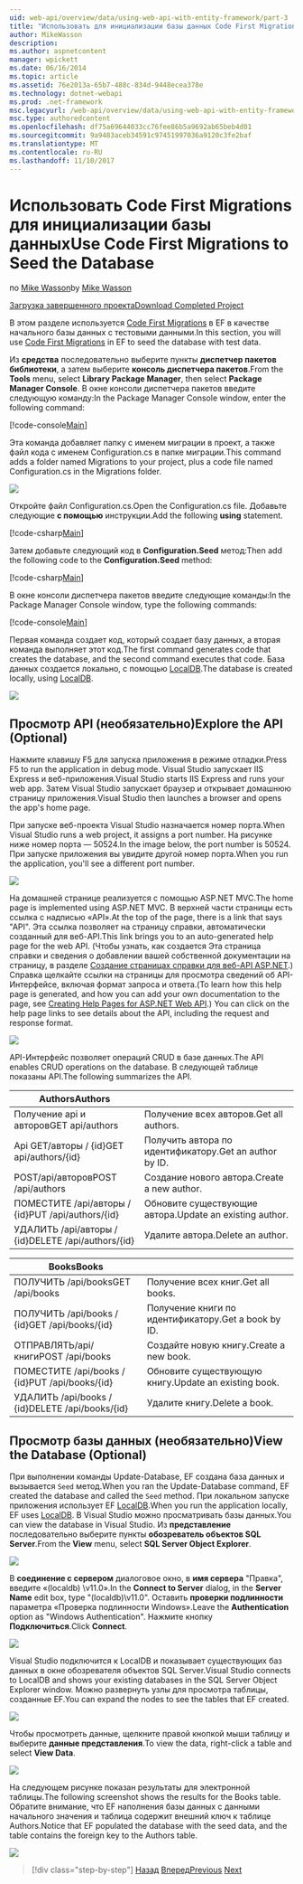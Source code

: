 ```yaml
---
uid: web-api/overview/data/using-web-api-with-entity-framework/part-3
title: "Использовать для инициализации базы данных Code First Migrations | Документы Microsoft"
author: MikeWasson
description: 
ms.author: aspnetcontent
manager: wpickett
ms.date: 06/16/2014
ms.topic: article
ms.assetid: 76e2013a-65b7-488c-834d-9448ecea378e
ms.technology: dotnet-webapi
ms.prod: .net-framework
msc.legacyurl: /web-api/overview/data/using-web-api-with-entity-framework/part-3
msc.type: authoredcontent
ms.openlocfilehash: df75a69644033cc76fee86b5a9692ab65beb4d01
ms.sourcegitcommit: 9a9483aceb34591c97451997036a9120c3fe2baf
ms.translationtype: MT
ms.contentlocale: ru-RU
ms.lasthandoff: 11/10/2017
---
```

<a name="use-code-first-migrations-to-seed-the-database"></a><span data-ttu-id="29b05-102">Использовать Code First Migrations для инициализации базы данных</span><span class="sxs-lookup"><span data-stu-id="29b05-102">Use Code First Migrations to Seed the Database</span></span>
====================
<span data-ttu-id="29b05-103">по [Mike Wasson](https://github.com/MikeWasson)</span><span class="sxs-lookup"><span data-stu-id="29b05-103">by [Mike Wasson](https://github.com/MikeWasson)</span></span>

[<span data-ttu-id="29b05-104">Загрузка завершенного проекта</span><span class="sxs-lookup"><span data-stu-id="29b05-104">Download Completed Project</span></span>](https://github.com/MikeWasson/BookService)

<span data-ttu-id="29b05-105">В этом разделе используется [Code First Migrations](https://msdn.microsoft.com/en-us/data/jj591621) в EF в качестве начального базы данных с тестовыми данными.</span><span class="sxs-lookup"><span data-stu-id="29b05-105">In this section, you will use [Code First Migrations](https://msdn.microsoft.com/en-us/data/jj591621) in EF to seed the database with test data.</span></span>

<span data-ttu-id="29b05-106">Из **средства** последовательно выберите пункты **диспетчер пакетов библиотеки**, а затем выберите **консоль диспетчера пакетов**.</span><span class="sxs-lookup"><span data-stu-id="29b05-106">From the **Tools** menu, select **Library Package Manager**, then select **Package Manager Console**.</span></span> <span data-ttu-id="29b05-107">В окне консоли диспетчера пакетов введите следующую команду:</span><span class="sxs-lookup"><span data-stu-id="29b05-107">In the Package Manager Console window, enter the following command:</span></span>

[!code-console[Main](part-3/samples/sample1.cmd)]

<span data-ttu-id="29b05-108">Эта команда добавляет папку с именем миграции в проект, а также файл кода с именем Configuration.cs в папке миграции.</span><span class="sxs-lookup"><span data-stu-id="29b05-108">This command adds a folder named Migrations to your project, plus a code file named Configuration.cs in the Migrations folder.</span></span>

![](part-3/_static/image1.png)

<span data-ttu-id="29b05-109">Откройте файл Configuration.cs.</span><span class="sxs-lookup"><span data-stu-id="29b05-109">Open the Configuration.cs file.</span></span> <span data-ttu-id="29b05-110">Добавьте следующие **с помощью** инструкции.</span><span class="sxs-lookup"><span data-stu-id="29b05-110">Add the following **using** statement.</span></span>

[!code-csharp[Main](part-3/samples/sample2.cs)]

<span data-ttu-id="29b05-111">Затем добавьте следующий код в **Configuration.Seed** метод:</span><span class="sxs-lookup"><span data-stu-id="29b05-111">Then add the following code to the **Configuration.Seed** method:</span></span>

[!code-csharp[Main](part-3/samples/sample3.cs)]

<span data-ttu-id="29b05-112">В окне консоли диспетчера пакетов введите следующие команды:</span><span class="sxs-lookup"><span data-stu-id="29b05-112">In the Package Manager Console window, type the following commands:</span></span>

[!code-console[Main](part-3/samples/sample4.cmd)]

<span data-ttu-id="29b05-113">Первая команда создает код, который создает базу данных, а вторая команда выполняет этот код.</span><span class="sxs-lookup"><span data-stu-id="29b05-113">The first command generates code that creates the database, and the second command executes that code.</span></span> <span data-ttu-id="29b05-114">База данных создается локально, с помощью [LocalDB](https://msdn.microsoft.com/en-us/library/hh510202.aspx).</span><span class="sxs-lookup"><span data-stu-id="29b05-114">The database is created locally, using [LocalDB](https://msdn.microsoft.com/en-us/library/hh510202.aspx).</span></span>

![](part-3/_static/image2.png)

## <a name="explore-the-api-optional"></a><span data-ttu-id="29b05-115">Просмотр API (необязательно)</span><span class="sxs-lookup"><span data-stu-id="29b05-115">Explore the API (Optional)</span></span>

<span data-ttu-id="29b05-116">Нажмите клавишу F5 для запуска приложения в режиме отладки.</span><span class="sxs-lookup"><span data-stu-id="29b05-116">Press F5 to run the application in debug mode.</span></span> <span data-ttu-id="29b05-117">Visual Studio запускает IIS Express и веб-приложения.</span><span class="sxs-lookup"><span data-stu-id="29b05-117">Visual Studio starts IIS Express and runs your web app.</span></span> <span data-ttu-id="29b05-118">Затем Visual Studio запускает браузер и открывает домашнюю страницу приложения.</span><span class="sxs-lookup"><span data-stu-id="29b05-118">Visual Studio then launches a browser and opens the app's home page.</span></span>

<span data-ttu-id="29b05-119">При запуске веб-проекта Visual Studio назначается номер порта.</span><span class="sxs-lookup"><span data-stu-id="29b05-119">When Visual Studio runs a web project, it assigns a port number.</span></span> <span data-ttu-id="29b05-120">На рисунке ниже номер порта — 50524.</span><span class="sxs-lookup"><span data-stu-id="29b05-120">In the image below, the port number is 50524.</span></span> <span data-ttu-id="29b05-121">При запуске приложения вы увидите другой номер порта.</span><span class="sxs-lookup"><span data-stu-id="29b05-121">When you run the application, you'll see a different port number.</span></span>

![](part-3/_static/image3.png)

<span data-ttu-id="29b05-122">На домашней странице реализуется с помощью ASP.NET MVC.</span><span class="sxs-lookup"><span data-stu-id="29b05-122">The home page is implemented using ASP.NET MVC.</span></span> <span data-ttu-id="29b05-123">В верхней части страницы есть ссылка с надписью «API».</span><span class="sxs-lookup"><span data-stu-id="29b05-123">At the top of the page, there is a link that says "API".</span></span> <span data-ttu-id="29b05-124">Эта ссылка позволяет на страницу справки, автоматически созданный для веб-API.</span><span class="sxs-lookup"><span data-stu-id="29b05-124">This link brings you to an auto-generated help page for the web API.</span></span> <span data-ttu-id="29b05-125">(Чтобы узнать, как создается Эта страница справки и сведения о добавлении вашей собственной документации на страницу, в разделе [Создание страницах справки для веб-API ASP.NET](../../getting-started-with-aspnet-web-api/creating-api-help-pages.md).) Справка щелкайте ссылки на страницы для просмотра сведений об API-Интерфейсе, включая формат запроса и ответа.</span><span class="sxs-lookup"><span data-stu-id="29b05-125">(To learn how this help page is generated, and how you can add your own documentation to the page, see [Creating Help Pages for ASP.NET Web API](../../getting-started-with-aspnet-web-api/creating-api-help-pages.md).) You can click on the help page links to see details about the API, including the request and response format.</span></span>

![](part-3/_static/image4.png)

<span data-ttu-id="29b05-126">API-Интерфейс позволяет операций CRUD в базе данных.</span><span class="sxs-lookup"><span data-stu-id="29b05-126">The API enables CRUD operations on the database.</span></span> <span data-ttu-id="29b05-127">В следующей таблице показаны API.</span><span class="sxs-lookup"><span data-stu-id="29b05-127">The following summarizes the API.</span></span>

| <span data-ttu-id="29b05-128">Authors</span><span class="sxs-lookup"><span data-stu-id="29b05-128">Authors</span></span> |  |
| --- | -- |
| <span data-ttu-id="29b05-129">Получение api и авторов</span><span class="sxs-lookup"><span data-stu-id="29b05-129">GET api/authors</span></span> | <span data-ttu-id="29b05-130">Получение всех авторов.</span><span class="sxs-lookup"><span data-stu-id="29b05-130">Get all authors.</span></span> |
| <span data-ttu-id="29b05-131">Api GET/авторы / {id}</span><span class="sxs-lookup"><span data-stu-id="29b05-131">GET api/authors/{id}</span></span> | <span data-ttu-id="29b05-132">Получить автора по идентификатору.</span><span class="sxs-lookup"><span data-stu-id="29b05-132">Get an author by ID.</span></span> |
| <span data-ttu-id="29b05-133">POST/api/авторов</span><span class="sxs-lookup"><span data-stu-id="29b05-133">POST /api/authors</span></span> | <span data-ttu-id="29b05-134">Создание нового автора.</span><span class="sxs-lookup"><span data-stu-id="29b05-134">Create a new author.</span></span> |
| <span data-ttu-id="29b05-135">ПОМЕСТИТЕ /api/авторы / {id}</span><span class="sxs-lookup"><span data-stu-id="29b05-135">PUT /api/authors/{id}</span></span> | <span data-ttu-id="29b05-136">Обновите существующие автора.</span><span class="sxs-lookup"><span data-stu-id="29b05-136">Update an existing author.</span></span> |
| <span data-ttu-id="29b05-137">УДАЛИТЬ /api/авторы / {id}</span><span class="sxs-lookup"><span data-stu-id="29b05-137">DELETE /api/authors/{id}</span></span> | <span data-ttu-id="29b05-138">Удалите автора.</span><span class="sxs-lookup"><span data-stu-id="29b05-138">Delete an author.</span></span> |

| <span data-ttu-id="29b05-139">Books</span><span class="sxs-lookup"><span data-stu-id="29b05-139">Books</span></span> |  |
| --- | -- |
| <span data-ttu-id="29b05-140">ПОЛУЧИТЬ /api/books</span><span class="sxs-lookup"><span data-stu-id="29b05-140">GET /api/books</span></span> | <span data-ttu-id="29b05-141">Получение всех книг.</span><span class="sxs-lookup"><span data-stu-id="29b05-141">Get all books.</span></span> |
| <span data-ttu-id="29b05-142">ПОЛУЧИТЬ /api/books / {id}</span><span class="sxs-lookup"><span data-stu-id="29b05-142">GET /api/books/{id}</span></span> | <span data-ttu-id="29b05-143">Получение книги по идентификатору.</span><span class="sxs-lookup"><span data-stu-id="29b05-143">Get a book by ID.</span></span> |
| <span data-ttu-id="29b05-144">ОТПРАВЛЯТЬ/api/книги</span><span class="sxs-lookup"><span data-stu-id="29b05-144">POST /api/books</span></span> | <span data-ttu-id="29b05-145">Создайте новую книгу.</span><span class="sxs-lookup"><span data-stu-id="29b05-145">Create a new book.</span></span> |
| <span data-ttu-id="29b05-146">ПОМЕСТИТЕ /api/books / {id}</span><span class="sxs-lookup"><span data-stu-id="29b05-146">PUT /api/books/{id}</span></span> | <span data-ttu-id="29b05-147">Обновите существующую книгу.</span><span class="sxs-lookup"><span data-stu-id="29b05-147">Update an existing book.</span></span> |
| <span data-ttu-id="29b05-148">УДАЛИТЬ /api/books / {id}</span><span class="sxs-lookup"><span data-stu-id="29b05-148">DELETE /api/books/{id}</span></span> | <span data-ttu-id="29b05-149">Удалите книгу.</span><span class="sxs-lookup"><span data-stu-id="29b05-149">Delete a book.</span></span> |

## <a name="view-the-database-optional"></a><span data-ttu-id="29b05-150">Просмотр базы данных (необязательно)</span><span class="sxs-lookup"><span data-stu-id="29b05-150">View the Database (Optional)</span></span>

<span data-ttu-id="29b05-151">При выполнении команды Update-Database, EF создана база данных и вызывается `Seed` метод.</span><span class="sxs-lookup"><span data-stu-id="29b05-151">When you ran the Update-Database command, EF created the database and called the `Seed` method.</span></span> <span data-ttu-id="29b05-152">При локальном запуске приложения использует EF [LocalDB](https://blogs.msdn.com/b/sqlexpress/archive/2011/07/12/introducing-localdb-a-better-sql-express.aspx).</span><span class="sxs-lookup"><span data-stu-id="29b05-152">When you run the application locally, EF uses [LocalDB](https://blogs.msdn.com/b/sqlexpress/archive/2011/07/12/introducing-localdb-a-better-sql-express.aspx).</span></span> <span data-ttu-id="29b05-153">В Visual Studio можно просматривать базы данных.</span><span class="sxs-lookup"><span data-stu-id="29b05-153">You can view the database in Visual Studio.</span></span> <span data-ttu-id="29b05-154">Из **представление** последовательно выберите пункты **обозреватель объектов SQL Server**.</span><span class="sxs-lookup"><span data-stu-id="29b05-154">From the **View** menu, select **SQL Server Object Explorer**.</span></span>

![](part-3/_static/image5.png)

<span data-ttu-id="29b05-155">В **соединение с сервером** диалоговое окно, в **имя сервера** "Правка", введите «(localdb) \v11.0».</span><span class="sxs-lookup"><span data-stu-id="29b05-155">In the **Connect to Server** dialog, in the **Server Name** edit box, type "(localdb)\v11.0".</span></span> <span data-ttu-id="29b05-156">Оставить **проверки подлинности** параметра «Проверка подлинности Windows».</span><span class="sxs-lookup"><span data-stu-id="29b05-156">Leave the **Authentication** option as "Windows Authentication".</span></span> <span data-ttu-id="29b05-157">Нажмите кнопку **Подключиться**.</span><span class="sxs-lookup"><span data-stu-id="29b05-157">Click **Connect**.</span></span>

![](part-3/_static/image6.png)

<span data-ttu-id="29b05-158">Visual Studio подключится к LocalDB и показывает существующих баз данных в окне обозревателя объектов SQL Server.</span><span class="sxs-lookup"><span data-stu-id="29b05-158">Visual Studio connects to LocalDB and shows your existing databases in the SQL Server Object Explorer window.</span></span> <span data-ttu-id="29b05-159">Можно развернуть узлы для просмотра таблицы, созданные EF.</span><span class="sxs-lookup"><span data-stu-id="29b05-159">You can expand the nodes to see the tables that EF created.</span></span>

![](part-3/_static/image7.png)

<span data-ttu-id="29b05-160">Чтобы просмотреть данные, щелкните правой кнопкой мыши таблицу и выберите **данные представления**.</span><span class="sxs-lookup"><span data-stu-id="29b05-160">To view the data, right-click a table and select **View Data**.</span></span>

![](part-3/_static/image8.png)

<span data-ttu-id="29b05-161">На следующем рисунке показан результаты для электронной таблицы.</span><span class="sxs-lookup"><span data-stu-id="29b05-161">The following screenshot shows the results for the Books table.</span></span> <span data-ttu-id="29b05-162">Обратите внимание, что EF наполнения базы данных с данными начального значения и таблица содержит внешний ключ к таблице Authors.</span><span class="sxs-lookup"><span data-stu-id="29b05-162">Notice that EF populated the database with the seed data, and the table contains the foreign key to the Authors table.</span></span>

![](part-3/_static/image9.png)

>[!div class="step-by-step"]
<span data-ttu-id="29b05-163">[Назад](part-2.md)
[Вперед](part-4.md)</span><span class="sxs-lookup"><span data-stu-id="29b05-163">[Previous](part-2.md)
[Next](part-4.md)</span></span>
